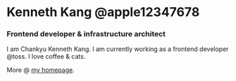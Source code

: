 # Kenneth Kang @apple12347678

### Frontend developer & infrastructure architect

I am Chankyu Kenneth Kang. I am currently working as a frontend developer @toss. I love coffee & cats.

More @ [my homepage](https://appleseed.dev).
